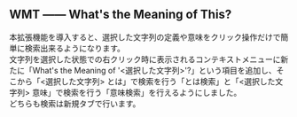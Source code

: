 ## WMT ―― What's the Meaning of This?
本拡張機能を導入すると、選択した文字列の定義や意味をクリック操作だけで簡単に検索出来るようになります。<br>
文字列を選択した状態での右クリック時に表示されるコンテキストメニューに新たに「What's the Meaning of '<選択した文字列>'?」という項目を追加し、そこから「<選択した文字列> とは」で検索を行う「とは検索」と「<選択した文字列> 意味」で検索を行う「意味検索」を行えるようにしました。<br>
どちらも検索は新規タブで行います。<br>
